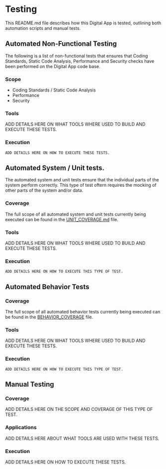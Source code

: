 # Testing

This README.md file describes how this Digital App is tested, outlining both automation scripts and manual tests.

## Automated Non-Functional Testing

The following is a list of non-functional tests that ensures that Coding Standards, Static Code Analysis, Performance and Security checks have been performed on the Digital App code base.

### Scope
* Coding Standards / Static Code Analysis
* Performance
* Security

### Tools
ADD DETAILS HERE ON WHAT TOOLS WHERE USED TO BUILD AND EXECUTE THESE TESTS.

### Execution
```
ADD DETAILS HERE ON HOW TO EXECUTE THESE TESTS.
```

## Automated System / Unit tests.

The automated system and unit tests ensure that the individual parts of the system perform correctly. This type of test oftern requires the mocking of other parts of the system and/or data.

### Coverage
The full scope of all automated system and unit tests currently being executed can be found in the [UNIT_COVERAGE.md](UNIT_COVERAGE.md) file.

### Tools
ADD DETAILS HERE ON WHAT TOOLS WHERE USED TO BUILD AND EXECUTE THESE TESTS.

### Execution
```
ADD DETAILS HERE ON HOW TO EXECUTE THIS TYPE OF TEST.
```


## Automated Behavior Tests

### Coverage
The full scope of all automated behavior tests currently being executed can be found in the [BEHAVIOR_COVERAGE](BEHAVIOR_COVERAGE.md) file.

### Tools
ADD DETAILS HERE ON WHAT TOOLS WHERE USED TO BUILD AND EXECUTE THESE TESTS.

### Execution
```
ADD DETAILS HERE ON HOW TO EXECUTE THIS TYPE OF TEST.
```

## Manual Testing

### Coverage
ADD DETAILS HERE ON THE SCOPE AND COVERAGE OF THIS TYPE OF TEST.

### Applications
ADD DETAILS HERE ABOUT WHAT TOOLS ARE USED WITH THESE TESTS.

### Execution
ADD DETAILS HERE ON HOW TO EXECUTE THESE TESTS.
